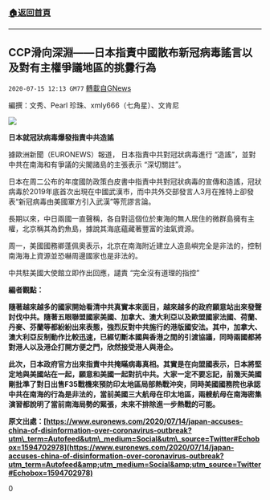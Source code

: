 ###  [:house:返回首頁](https://github.com/ourhimalayas/txt)
---

## CCP滑向深淵——日本指責中國散布新冠病毒謠言以及對有主權爭議地區的挑釁行為
`2020-07-15 12:13 GM77` [轉載自GNews](https://gnews.org/zh-hant/265997/)

編撰：文秀、Pearl 珍珠、xmly666（七角星）、文肯尼

![](https://s3.amazonaws.com/gnews-media-offload/wp-content/uploads/2020/07/15121008/7.15-4-1.jpg)

**日本就冠狀病毒爆發指責中共造謠**

據歐洲新聞（EURONEWS）報道， 日本指責中共對冠狀病毒進行 “造謠”，並對中共在南海和有爭議的尖閣諸島的主張表示 “深切關註”。

日本在周二公布的年度國防政策白皮書中指責中共對冠狀病毒的宣傳和造謠，冠狀病毒於2019年底首次出現在中國武漢市，而中共外交部發言人3月在推特上卻發表“新冠病毒由美國軍方引入武漢”等荒謬言論。

長期以來，中日兩國一直聲稱，各自對這個位於東海的無人居住的微群島擁有主權，北京稱其為釣魚島，據說其海底蘊藏著豐富的油氣資源。

周一，美國國務卿蓬佩奧表示，北京在南海附近建立人造島嶼完全是非法的，控制南海海上資源並恐嚇周邊國家也是非法的。

中共駐美國大使館立即作出回應，譴責 “完全沒有道理的指控”

**編者觀點：**

**隨著越來越多的國家開始看清中共真實本來面目，越來越多的政府願意站出來發聲討伐中共。隨著五眼聯盟國家美國、加拿大、澳大利亞以及歐盟國家法國、荷蘭、丹麥、芬蘭等都紛紛出來表態，強烈反對中共施行的港版國安法。其中，加拿大、澳大利亞反制動作比較迅速，已經切斷本國與香港之間的引渡協議，同時兩國都將對港人以及港企打開方便之門，欣然接受港人與港企。**

**此次，日本政府官方出來指責中共掩瞞病毒真相。其實是在向盟國表示，日本將堅定地與美國站在一起，願意和美國一起對抗中共。大家一定不要忘記，前幾天美國剛批準了對日出售****F35****戰機來預防印太地區局部熱戰沖突，同時美國國務院也承認中共在南海的行為是非法的，當前美國三大航母在印太地區，兩艘航母在南海密集演習都說明了當前南海局勢的緊張，未來不排除進一步熱戰的可能。**

**原文出處：[https://www.euronews.com/2020/07/14/japan-accuses-china-of-disinformation-over-coronavirus-outbreak?utm\_term=Autofeed&utm\_medium=Social&utm\_source=Twitter#Echobox=1594702978](https://www.euronews.com/2020/07/14/japan-accuses-china-of-disinformation-over-coronavirus-outbreak?utm_term=Autofeed&amp;utm_medium=Social&amp;utm_source=Twitter#Echobox=1594702978)**

0

